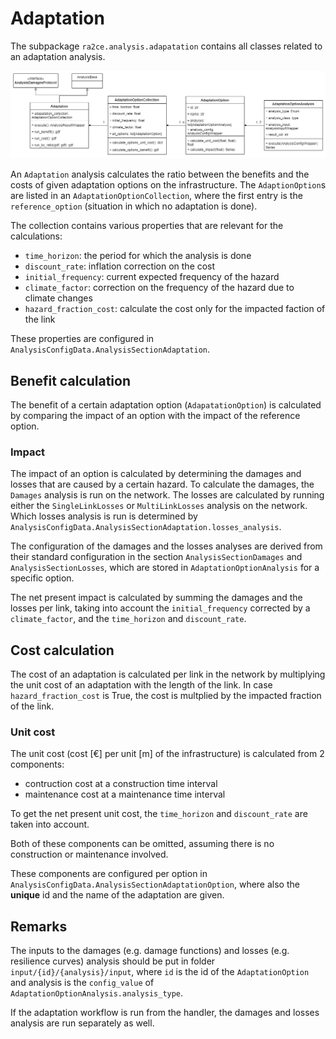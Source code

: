 # Adaptation
The subpackage `ra2ce.analysis.adapatation` contains all classes related to an adaptation analysis.

![image](../../../docs/_diagrams/adaptation_class.drawio.png)

An `Adaptation` analysis calculates the ratio between the benefits and the costs of given adaptation options on the infrastructure.
The `AdaptionOption`s are listed in an `AdaptationOptionCollection`, where the first entry is the `reference_option` (situation in which no adaptation is done).

The collection contains various properties that are relevant for the calculations:
- `time_horizon`: the period for which the analysis is done
- `discount_rate`: inflation correction on the cost
- `initial_frequency`: current expected frequency of the hazard
- `climate_factor`: correction on the frequency of the hazard due to climate changes
- `hazard_fraction_cost`: calculate the cost only for the impacted faction of the link

These properties are configured in `AnalysisConfigData.AnalysisSectionAdaptation`.

## Benefit calculation
The benefit of a certain adaptation option (`AdapatationOption`) is calculated by comparing the impact of an option with the impact of the reference option.

### Impact
The impact of an option is calculated by determining the damages and losses that are caused by a certain hazard. To calculate the damages, the `Damages` analysis is run on the network.
The losses are calculated by running either the `SingleLinkLosses` or `MultiLinkLosses` analysis on the network.
Which losses analysis is run is determined by `AnalysisConfigData.AnalysisSectionAdaptation.losses_analysis`.

The configuration of the damages and the losses analyses are derived from their standard configuration in the section `AnalysisSectionDamages` and `AnalysisSectionLosses`, which are stored in `AdaptationOptionAnalysis` for a specific option.

The net present impact is calculated by summing the damages and the losses per link, taking into account the `initial_frequency` corrected by a `climate_factor`, and the `time_horizon` and `discount_rate`.

## Cost calculation
The cost of an adaptation is calculated per link in the network by multiplying the unit cost of an adaptation with the length of the link.
In case `hazard_fraction_cost` is True, the cost is multplied by the impacted fraction of the link.

### Unit cost
The unit cost (cost \[€\] per unit \[m\] of the infrastructure) is calculated from 2 components:
- contruction cost at a construction time interval
- maintenance cost at a maintenance time interval

To get the net present unit cost, the `time_horizon` and `discount_rate` are taken into account.

Both of these components can be omitted, assuming there is no construction or maintenance involved.

These components are configured per option in `AnalysisConfigData.AnalysisSectionAdaptationOption`, where also the **unique** id and the name of the adaptation are given.

## Remarks
The inputs to the damages (e.g. damage functions) and losses (e.g. resilience curves) analysis should be put in folder `input/{id}/{analysis}/input`, where `id` is the id of the `AdaptationOption` and analysis is the `config_value` of `AdaptationOptionAnalysis.analysis_type`.

If the adaptation workflow is run from the handler, the damages and losses analysis are run separately as well.